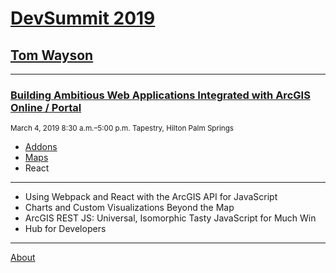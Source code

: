 # [DevSummit 2019](https://www.esri.com/en-us/about/events/devsummit/overview)

##  [Tom Wayson](https://devsummit2019.schedule.esri.com/speakers/2045697075)

---

### [Building Ambitious Web Applications Integrated with ArcGIS Online / Portal](https://www.esri.com/en-us/about/events/devsummit/agenda/pre-summit-hands-on-training)

<small>March 4, 2019 8:30 a.m.–5:00 p.m. Tapestry, Hilton Palm Springs</small>

- [Addons](ambitious-arcgis-apps-3-addons.html)
- [Maps](ambitious-arcgis-apps-5-maps.html)
- React

---

<ul>
  <li>Using Webpack and React with the ArcGIS API for JavaScript</li>
  <li>Charts and Custom Visualizations Beyond the Map</li>
  <li>ArcGIS REST JS: Universal, Isomorphic Tasty JavaScript for Much Win</li>
  <li>Hub for Developers</li>
</ul>		

---

[About](https://github.com/tomwayson/devsummit-2019/blob/master/about.md)
